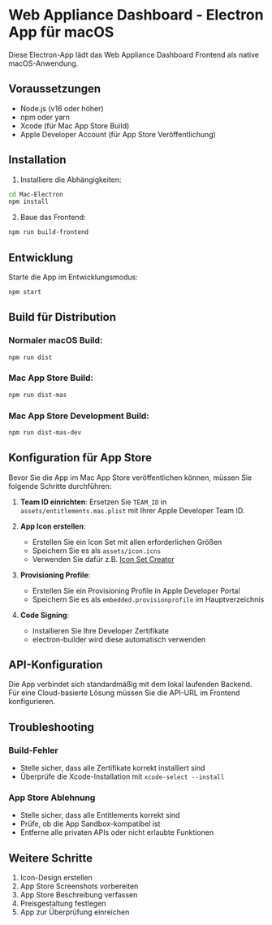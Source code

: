 # Web Appliance Dashboard - Electron App für macOS

Diese Electron-App lädt das Web Appliance Dashboard Frontend als native macOS-Anwendung.

## Voraussetzungen

- Node.js (v16 oder höher)
- npm oder yarn
- Xcode (für Mac App Store Build)
- Apple Developer Account (für App Store Veröffentlichung)

## Installation

1. Installiere die Abhängigkeiten:
```bash
cd Mac-Electron
npm install
```

2. Baue das Frontend:
```bash
npm run build-frontend
```

## Entwicklung

Starte die App im Entwicklungsmodus:
```bash
npm start
```

## Build für Distribution

### Normaler macOS Build:
```bash
npm run dist
```

### Mac App Store Build:
```bash
npm run dist-mas
```

### Mac App Store Development Build:
```bash
npm run dist-mas-dev
```

## Konfiguration für App Store

Bevor Sie die App im Mac App Store veröffentlichen können, müssen Sie folgende Schritte durchführen:

1. **Team ID einrichten**: Ersetzen Sie `TEAM_ID` in `assets/entitlements.mas.plist` mit Ihrer Apple Developer Team ID.

2. **App Icon erstellen**: 
   - Erstellen Sie ein Icon Set mit allen erforderlichen Größen
   - Speichern Sie es als `assets/icon.icns`
   - Verwenden Sie dafür z.B. [Icon Set Creator](https://apps.apple.com/app/icon-set-creator/id939343785)

3. **Provisioning Profile**:
   - Erstellen Sie ein Provisioning Profile in Apple Developer Portal
   - Speichern Sie es als `embedded.provisionprofile` im Hauptverzeichnis

4. **Code Signing**:
   - Installieren Sie Ihre Developer Zertifikate
   - electron-builder wird diese automatisch verwenden

## API-Konfiguration

Die App verbindet sich standardmäßig mit dem lokal laufenden Backend.
Für eine Cloud-basierte Lösung müssen Sie die API-URL im Frontend konfigurieren.

## Troubleshooting

### Build-Fehler
- Stelle sicher, dass alle Zertifikate korrekt installiert sind
- Überprüfe die Xcode-Installation mit `xcode-select --install`

### App Store Ablehnung
- Stelle sicher, dass alle Entitlements korrekt sind
- Prüfe, ob die App Sandbox-kompatibel ist
- Entferne alle privaten APIs oder nicht erlaubte Funktionen

## Weitere Schritte

1. Icon-Design erstellen
2. App Store Screenshots vorbereiten
3. App Store Beschreibung verfassen
4. Preisgestaltung festlegen
5. App zur Überprüfung einreichen
